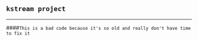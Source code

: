 ## `kstream project`

***

####`This is a bad code because it's so old and really don't have time to fix it`






















